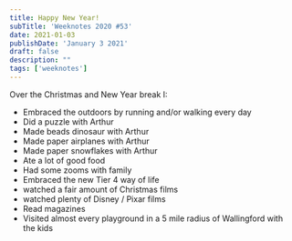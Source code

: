 ```yaml
---
title: Happy New Year!
subTitle: 'Weeknotes 2020 #53'
date: 2021-01-03
publishDate: 'January 3 2021'
draft: false
description: ""
tags: ['weeknotes']
---
```


Over the Christmas and New Year break I:

-   Embraced the outdoors by running and/or walking every day
-   Did a puzzle with Arthur
-   Made beads dinosaur with Arthur
-   Made paper airplanes with Arthur
-   Made paper snowflakes with Arthur
-   Ate a lot of good food
-   Had some zooms with family
-   Embraced the new Tier 4 way of life
-   watched a fair amount of Christmas films
-   watched plenty of Disney / Pixar films
-   Read magazines
-   Visited almost every playground in a 5 mile radius of Wallingford with the kids
